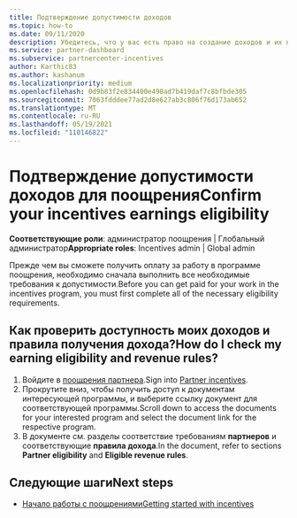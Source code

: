 ```yaml
---
title: Подтверждение допустимости доходов
ms.topic: how-to
ms.date: 09/11/2020
description: Убедитесь, что у вас есть право на создание доходов и их получение в программе поощрения. Проверьте условия соответствия и доходы в центре партнеров.
ms.service: partner-dashboard
ms.subservice: partnercenter-incentives
author: Karthic83
ms.author: kashanum
ms.localizationpriority: medium
ms.openlocfilehash: 0d9b83f2e834400e498ad7b419daf7c8bfbde305
ms.sourcegitcommit: 7063fdddee77ad2d8e627ab3c806f76d173ab652
ms.translationtype: MT
ms.contentlocale: ru-RU
ms.lasthandoff: 05/19/2021
ms.locfileid: "110146822"
---
```

# <a name="confirm-your-incentives-earnings-eligibility"></a><span data-ttu-id="0dd58-104">Подтверждение допустимости доходов для поощрения</span><span class="sxs-lookup"><span data-stu-id="0dd58-104">Confirm your incentives earnings eligibility</span></span>

<span data-ttu-id="0dd58-105">**Соответствующие роли**: администратор поощрения | Глобальный администратор</span><span class="sxs-lookup"><span data-stu-id="0dd58-105">**Appropriate roles**: Incentives admin | Global admin</span></span>

<span data-ttu-id="0dd58-106">Прежде чем вы сможете получить оплату за работу в программе поощрения, необходимо сначала выполнить все необходимые требования к допустимости.</span><span class="sxs-lookup"><span data-stu-id="0dd58-106">Before you can get paid for your work in the incentives program, you must first complete all of the necessary eligibility requirements.</span></span>

## <a name="how-do-i-check-my-earning-eligibility-and-revenue-rules"></a><span data-ttu-id="0dd58-107">Как проверить доступность моих доходов и правила получения дохода?</span><span class="sxs-lookup"><span data-stu-id="0dd58-107">How do I check my earning eligibility and revenue rules?</span></span>

1. <span data-ttu-id="0dd58-108">Войдите в [поощрения партнера](https://partner.microsoft.com/membership/partner-incentives).</span><span class="sxs-lookup"><span data-stu-id="0dd58-108">Sign into [Partner incentives](https://partner.microsoft.com/membership/partner-incentives).</span></span>
2. <span data-ttu-id="0dd58-109">Прокрутите вниз, чтобы получить доступ к документам интересующей программы, и выберите ссылку документ для соответствующей программы.</span><span class="sxs-lookup"><span data-stu-id="0dd58-109">Scroll down to access the documents for your interested program and select the document link for the respective program.</span></span>
3. <span data-ttu-id="0dd58-110">В документе см. разделы соответствие требованиям **партнеров** и соответствующие **правила дохода**.</span><span class="sxs-lookup"><span data-stu-id="0dd58-110">In the document, refer to sections **Partner eligibility** and **Eligible revenue rules**.</span></span>

## <a name="next-steps"></a><span data-ttu-id="0dd58-111">Следующие шаги</span><span class="sxs-lookup"><span data-stu-id="0dd58-111">Next steps</span></span>

- [<span data-ttu-id="0dd58-112">Начало работы с поощрениями</span><span class="sxs-lookup"><span data-stu-id="0dd58-112">Getting started with incentives</span></span>](incentives-get-started-intro.md)
